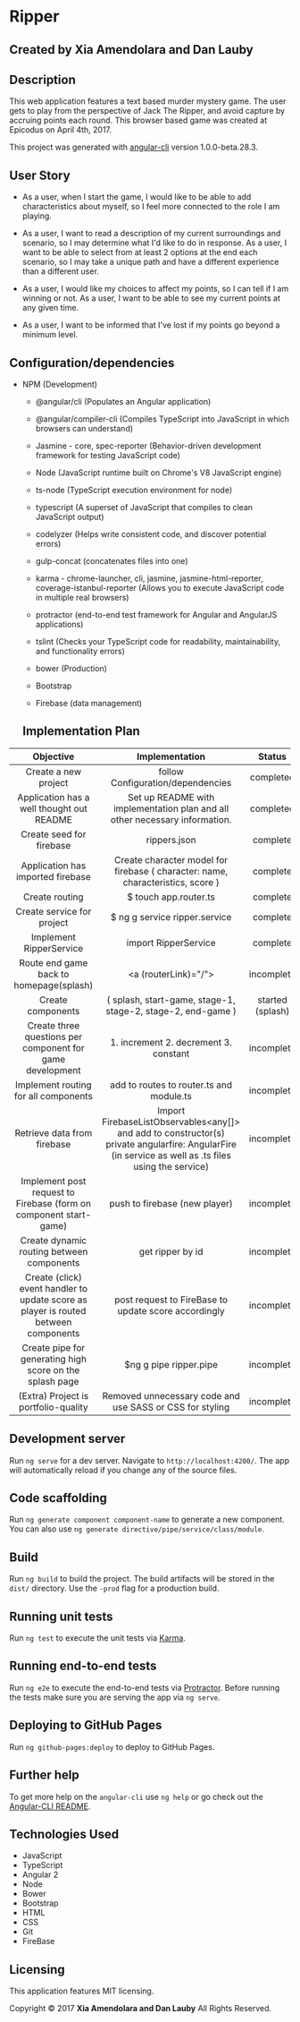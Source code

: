 # Ripper

## Created by Xia Amendolara and Dan Lauby

## Description

This web application features a text based murder mystery game. The user gets to play from the perspective of Jack The Ripper, and avoid capture by accruing points each round. This browser based game was created at Epicodus on April 4th, 2017.

This project was generated with [angular-cli](https://github.com/angular/angular-cli) version 1.0.0-beta.28.3.

## User Story

* As a user, when I start the game, I would like to be able to add characteristics about myself, so I feel more connected to the role I am playing.

* As a user, I want to read a description of my current surroundings and scenario, so I may determine what I'd like to do in response.
As a user, I want to be able to select from at least 2 options at the end each scenario, so I may take a unique path and have a different experience than a different user.

* As a user, I would like my choices to affect my points, so I can tell if I am winning or not.
As a user, I want to be able to see my current points at any given time.

* As a user, I want to be informed that I've lost if my points go beyond a minimum level.


##  Configuration/dependencies

  * NPM (Development)
    * @angular/cli (Populates  an Angular application)

    * @angular/compiler-cli (Compiles TypeScript into JavaScript in which browsers can understand)

    * Jasmine - core, spec-reporter  (Behavior-driven development framework for testing JavaScript code)

    * Node (JavaScript runtime built on Chrome's V8 JavaScript engine)

    * ts-node (TypeScript execution environment for node)
    * typescript (A superset of JavaScript that compiles to clean JavaScript output)

    * codelyzer (Helps write consistent code, and discover potential errors)

    * gulp-concat (concatenates files into one)

    * karma - chrome-launcher, cli, jasmine, jasmine-html-reporter, coverage-istanbul-reporter (Allows you to execute JavaScript code in multiple real browsers)

    * protractor (end-to-end test framework for Angular and AngularJS applications)

    * tslint (Checks your TypeScript code for readability, maintainability, and functionality errors)

    * bower (Production)

    * Bootstrap

    * Firebase (data management)

    ## Implementation Plan  

| Objective | Implementation | Status |
|:-------------:|:-------------:|:-------------:|
| Create a new project | follow Configuration/dependencies | completed |
| Application has a well thought out README | Set up README with implementation plan and all other necessary information. | completed |
| Create seed for firebase | rippers.json | complete |
| Application has imported firebase | Create character model for firebase ( character: name, characteristics, score ) | complete |
| Create routing | $ touch app.router.ts | complete |
| Create service for project | $ ng g service ripper.service | complete|
| Implement RipperService | import RipperService | complete |
| Route end game back to homepage(splash) | <a (routerLink)="/"> | incomplete|
| Create components | ( splash, start-game, stage-1, stage-2, stage-2, end-game ) | started (splash)  |
| Create three questions per component for game development | 1. increment 2. decrement 3. constant  | incomplete |
| Implement routing for all components | add to routes to router.ts and module.ts | incomplete|
| Retrieve data from firebase | Import FirebaseListObservables<any[]> and add to constructor(s) private  angularfire: AngularFire (in service as well as .ts files using the service) | incomplete |
| Implement post request to Firebase  (form on component start-game) | push to firebase (new player)| incomplete |
| Create dynamic routing between components | get ripper by id | incomplete |
| Create (click) event handler to update score as player is routed between components | post request to FireBase to update score accordingly | incomplete |
| Create pipe for generating high score on the splash page | $ng g pipe ripper.pipe | incomplete |
| (Extra) Project is portfolio-quality | Removed unnecessary code and use SASS or CSS for styling | incomplete |

## Development server
Run `ng serve` for a dev server. Navigate to `http://localhost:4200/`. The app will automatically reload if you change any of the source files.

## Code scaffolding

Run `ng generate component component-name` to generate a new component. You can also use `ng generate directive/pipe/service/class/module`.

## Build

Run `ng build` to build the project. The build artifacts will be stored in the `dist/` directory. Use the `-prod` flag for a production build.

## Running unit tests

Run `ng test` to execute the unit tests via [Karma](https://karma-runner.github.io).

## Running end-to-end tests

Run `ng e2e` to execute the end-to-end tests via [Protractor](http://www.protractortest.org/).
Before running the tests make sure you are serving the app via `ng serve`.

## Deploying to GitHub Pages

Run `ng github-pages:deploy` to deploy to GitHub Pages.

## Further help

To get more help on the `angular-cli` use `ng help` or go check out the [Angular-CLI README](https://github.com/angular/angular-cli/blob/master/README.md).

## Technologies Used
* JavaScript
* TypeScript
* Angular 2
* Node
* Bower
* Bootstrap
* HTML
* CSS
* Git
* FireBase

## Licensing
This application features MIT licensing.

Copyright &copy; 2017 **Xia Amendolara and Dan Lauby** All Rights Reserved.
